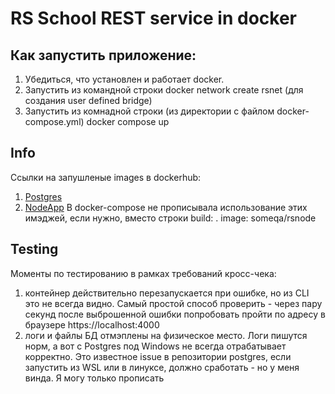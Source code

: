 # RS School REST service in docker

## Как запустить приложение:

1) Убедиться, что установлен и работает docker.
2) Запустить из командной строки
docker network create rsnet
(для создания user defined bridge)
3) Запустить из комнадной строки (из директории с файлом docker-compose.yml)
docker compose up

## Info
Ссылки на запушленые images в dockerhub:
1) [Postgres](https://hub.docker.com/r/someqa/rspostgres/)
2) [NodeApp](https://hub.docker.com/r/someqa/rsnode/)
В docker-compose не прописывала использование этих имэджей, если нужно, вместо строки
build: .
image: someqa/rsnode

## Testing
Моменты по тестированию в рамках требований кросс-чека:
1) контейнер действительно перезапускается при ошибке, но из CLI это не всегда видно. Самый простой способ проверить - через пару секунд после выброшенной ошибки попробовать пройти по адресу в браузере
https://localhost:4000
2) логи и файлы БД отмэплены на физическое место. Логи пишутся норм, а вот с Postgres под Windows не всегда отрабатывает корректно. Это известное issue в репозитории postgres, если запустить из WSL или в линуксе, должно сработать - но у меня винда. Я могу только прописать 


